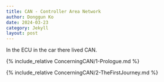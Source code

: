 ```yaml
---
title: CAN - Controller Area Network
author: Donggun Ko
date: 2024-03-23
category: Jekyll
layout: post
---
```


In the ECU in the car there lived CAN.

{% include_relative ConcerningCAN/1-Prologue.md %}

{% include_relative ConcerningCAN/2-TheFirstJourney.md %}
<!--

{% include_relative ConcerningCAN/3-TheJourneyOfTheNineCommunicationModules.md %}

{% include_relative ConcerningCAN/4-TheTreasonOfAutosar.md %}

{% include_relative ConcerningCAN/5-TheJourneyOfTheCanBearers.md %}

{% include_relative ConcerningCAN/6-TheWarOfTheCAN.md %}

{% include_relative ConcerningCAN/7-TheEndOfTheCanAge.md %}

{% include_relative ConcerningCAN/8-Appendix.md %}

-->